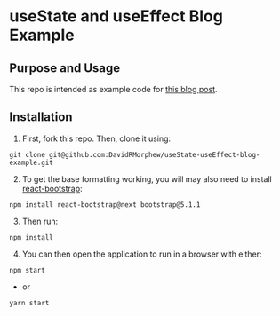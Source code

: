 # useState and useEffect Blog Example 
## Purpose and Usage
This repo is intended as example code for [this blog post]().

## Installation

1) First, fork this repo. Then, clone it using:

```
git clone git@github.com:DavidRMorphew/useState-useEffect-blog-example.git
```
2) To get the base formatting working, you will may also need to install [react-bootstrap](https://react-bootstrap.github.io/getting-started/introduction):
```
npm install react-bootstrap@next bootstrap@5.1.1
```
3) Then run:
```
npm install
```
4) You can then open the application to run in a browser with either:
```
npm start
```
* or 
```
yarn start
```

